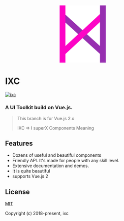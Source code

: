 <p align="center">
  <a>
    <img width="150" src="./assets/IXC.png">
  </a>
</p>

# IXC
[![ixc](https://img.shields.io/npm/v/ixc.svg?style=flat-square)](https://www.npmjs.com/package/ixc)

### A UI Toolkit build on Vue.js.

> This branch is for Vue.js 2.x
>
> IXC => I superX Components Meaning

## Features

- Dozens of useful and beautiful components
- Friendly API. It's made for people with any skill level.
- Extensive documentation and demos.
- It is quite beautiful
- supports Vue.js 2

## License
[MIT](http://opensource.org/licenses/MIT)

Copyright (c) 2018-present, ixc
